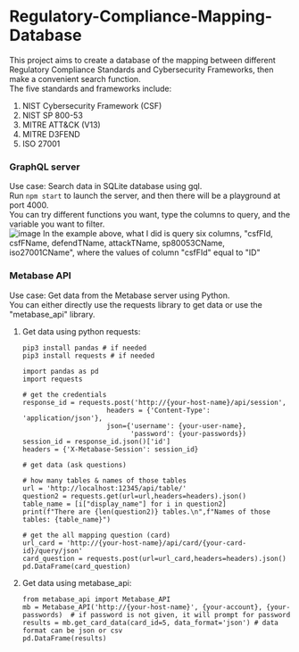 # Regulatory-Compliance-Mapping-Database
This project aims to create a database of the mapping between different Regulatory Compliance Standards and Cybersecurity Frameworks, then make a convenient search function.   
The five standards and frameworks include:
1. NIST Cybersecurity Framework (CSF)
2. NIST SP 800-53
3. MITRE ATT&CK (V13)
4. MITRE D3FEND
5. ISO 27001

### GraphQL server
Use case: Search data in SQLite database using gql.   
Run `npm start` to launch the server, and then there will be a playground at port 4000.   
You can try different functions you want, type the columns to query, and the variable you want to filter.   
![image](https://github.com/DarriusChen/Regulatory-Compliance-Mapping-Database/assets/90314540/eef4c7b8-a918-48a0-87d2-49f292b95748)
In the example above, what I did is query six columns, "csfFId, csfFName, defendTName, attackTName, sp80053CName, iso27001CName", where the values of column "csfFId" equal to "ID"

### Metabase API
Use case: Get data from the Metabase server using Python.  
You can either directly use the requests library to get data or use the "metabase_api" library.   
1. Get data using python requests:
    ```
    pip3 install pandas # if needed
    pip3 install requests # if needed
   ```
    ```
    import pandas as pd
    import requests

    # get the credentials
    response_id = requests.post('http://{your-host-name}/api/session',
                         headers = {'Content-Type': 'application/json'},
                         json={'username': {your-user-name},
                               'password': {your-passwords})
    session_id = response_id.json()['id']
    headers = {'X-Metabase-Session': session_id}

    # get data (ask questions)
    
    # how many tables & names of those tables
    url = 'http://localhost:12345/api/table/'
    question2 = requests.get(url=url,headers=headers).json()
    table_name = [i["display_name"] for i in question2]
    print(f"There are {len(question2)} tables.\n",f"Names of those tables: {table_name}")

    # get the all mapping question (card)
    url_card = 'http://{your-host-name}/api/card/{your-card-id}/query/json'
    card_question = requests.post(url=url_card,headers=headers).json()
    pd.DataFrame(card_question)
    ```
2. Get data using metabase_api:
   ```
   from metabase_api import Metabase_API
   mb = Metabase_API('http://{your-host-name}', {your-account}, {your-passwords)  # if password is not given, it will prompt for password
   results = mb.get_card_data(card_id=5, data_format='json') # data format can be json or csv
   pd.DataFrame(results)
   ```

